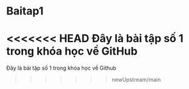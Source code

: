 # Baitap1
<<<<<<< HEAD
Đây là bài tập số 1 trong khóa học về GitHub
=======
Đây là bài tập số 1 trong khóa học về Github
>>>>>>> newUpstream/main
